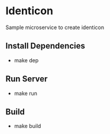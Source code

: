 # Identicon
Sample microservice to create identicon

## Install Dependencies
- make dep

## Run Server
- make run

## Build
- make build
